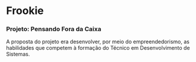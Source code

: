# Frookie
### Projeto: Pensando Fora da Caixa
A proposta do projeto era desenvolver, por meio do empreendedorismo, as habilidades que competem à formação do Técnico em Desenvolvimento de Sistemas.
